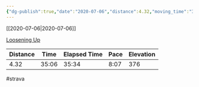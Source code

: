 ```yaml
---
{"dg-publish":true,"date":"2020-07-06","distance":4.32,"moving_time":"35:06","elapsed_time":"35:34","pace":"8:07","total_elevation_gain":376,"url":"https://www.strava.com/activities/3723732321","permalink":"/01-personal/strava/2020-07-06-loosening-up/","dgPassFrontmatter":true}
---
```



[[2020-07-06\|2020-07-06]]

[Loosening Up](https://www.strava.com/activities/3723732321)

| Distance | Time  | Elapsed Time | Pace | Elevation |
| -------- | ----- | ------------ | ---- | --------- |
| 4.32     | 35:06 | 35:34        | 8:07 | 376       |




#strava
